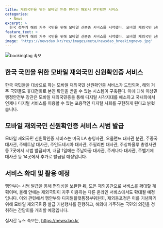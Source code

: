 ```yaml
---
title: 재외국민을 위한 모바일 인증 편리한 해외서 본인확인 서비스
categories:
  - News
excerpt: >
  한국 정부가 해외 거주 국민을 위해 모바일 신분증 서비스를 시작했다. 모바일 재외국민 신원확인증은 미국, 중국, 베트남, 인도네시아, 필리핀, 상파울루 등 7곳에서 시범 발급되며, 내달에는 추가 14곳에서 발급될 예정이다. 이 서비스는 거주지에 상관없이 정부 온라인 서비스 이용이 가능하며, 향후 다양한 온라인 서비스에도 확대될 계획이다. 행안부, 디지털플랫폼정부위원회, 재외동포청은 발급 기념행사를 개최하면서 해외 거주 국민의 의견을 청취할 예정이다. 
feature_text: >
  한국 정부가 해외 거주 국민을 위해 모바일 신분증 서비스를 시작했다. 모바일 재외국민 신원확인증은 미국, 중국, 베트남, 인도네시아, 필리핀, 상파울루 등 7곳에서 시범 발급되며, 내달에는 추가 14곳에서 발급될 예정이다. 이 서비스는 거주지에 상관없이 정부 온라인 서비스 이용이 가능하며, 향후 다양한 온라인 서비스에도 확대될 계획이다. 행안부, 디지털플랫폼정부위원회, 재외동포청은 발급 기념행사를 개최하면서 해외 거주 국민의 의견을 청취할 예정이다. 
image: 'https://newsdao.kr/res/images/meta/newsdao_breakingnews.jpg'
---
```


<p><img src="https://newsdao.kr/res/images/meta/newsdao_breakingnews.jpg" alt="bookingtag 속보" /></p>

<h2 data-ke-size="size26">한국 국민을 위한 모바일 재외국민 신원확인증 서비스</h2>

<p>한국 국민들을 대상으로 하는 모바일 재외국민 신원확인증 서비스가 도입되어, 해외 거주 국민들도 휴대전화로 본인 확인을 받을 수 있는 시스템이 구축된다. 이에 대해 이상민 행정안전부 장관은 모바일 재외국민증을 통해 디지털 사각지대를 해소하고 국내외에서 언제나 디지털 서비스를 이용할 수 있는 포용적인 디지털 사회를 구현하게 된다고 밝혔습니다.</p>

<h2 data-ke-size="size26">모바일 재외국민 신원확인증 서비스 시범 발급</h2>

<p>모바일 재외국민 신원확인증 서비스는 미국 LA 총영사관, 오클랜드 대사관 분관, 주중국 대사관, 주베트남 대사관, 주인도네시아 대사관, 주필리핀 대사관, 주상파울루 총영사관 등 7곳에서 시범 발급되며, 내달 1일에는 주남아공 대사관, 주캐나다 대사관, 주벨기에 대사관 등 14곳에서 추가로 발급될 예정입니다.</p>

<h2 data-ke-size="size26">서비스 확대 및 활용 예정</h2>

<p>행안부는 시범 발급을 통해 편의성을 보완한 뒤, 모든 재외공관으로 서비스를 확대할 계획이며, 올해 안에는 재외국민이 자주 이용하는 다른 온라인 서비스에서도 확대될 예정입니다. 이와 관련해서 행안부와 디지털플랫폼정부위원회, 재외동포청은 이를 기념하기 위해 모바일 재외국민증 발급 기념행사를 진행하고, 해외에 거주하는 국민의 의견을 청취하는 간담회를 개최할 예정입니다.</p>
실시간 뉴스 속보는, <a href="https://newsdao.kr" rel="dofollow">https://newsdao.kr</a>


